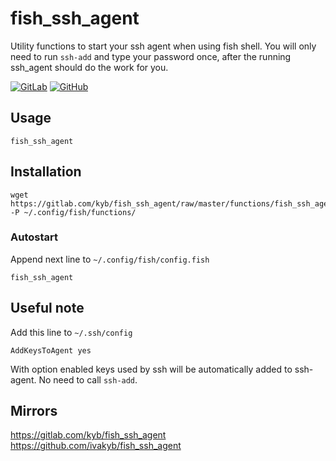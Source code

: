 # fish_ssh_agent

Utility functions to start your ssh agent when using fish shell.
You will only need to run `ssh-add` and type your password once,
after the running ssh_agent should do the work for you.

[![GitLab](https://img.shields.io/badge/dynamic/json.svg?logo=GitLab&style=for-the-badge&label=GitLab&url=https://gitlab.com/kyb/fish_ssh_agent/raw/master/.doc/badge-gitlab.json&query=$.message)](https://gitlab.com/kyb/fish_ssh_agent)
[![GitHub](https://img.shields.io/badge/dynamic/json.svg?logo=GitHub&style=for-the-badge&label=GitHub&url=https://gitlab.com/kyb/fish_ssh_agent/raw/master/.doc/badge-github.json&query=$.message&color=9A9)](https://github.com/ivakyb/fish_ssh_agent)

## Usage

```fish
fish_ssh_agent
```


## Installation

```fish
wget https://gitlab.com/kyb/fish_ssh_agent/raw/master/functions/fish_ssh_agent.fish -P ~/.config/fish/functions/
```

### Autostart
Append next line to `~/.config/fish/config.fish`
```fish
fish_ssh_agent
```


## Useful note
Add this line to `~/.ssh/config`
```
AddKeysToAgent yes
```
With option enabled keys used by ssh will be automatically added to ssh-agent. No need to call `ssh-add`.


## Mirrors
https://gitlab.com/kyb/fish_ssh_agent  
https://github.com/ivakyb/fish_ssh_agent  
